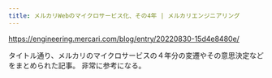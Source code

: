 ```yaml
---
title: メルカリWebのマイクロサービス化、その4年 | メルカリエンジニアリング
---
```


https://engineering.mercari.com/blog/entry/20220830-15d4e8480e/

タイトル通り、メルカリのマイクロサービスの４年分の変遷やその意思決定などをまとめられた記事。
非常に参考になる。
